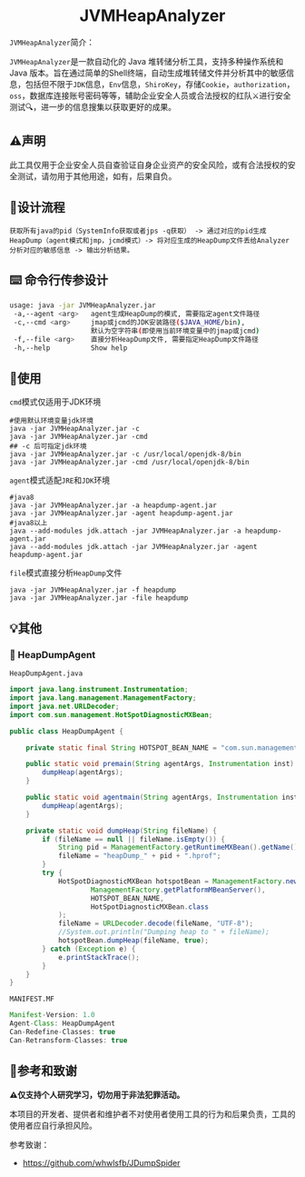 <h1 align="center">JVMHeapAnalyzer</h1>

`JVMHeapAnalyzer`简介：

`JVMHeapAnalyzer`是一款自动化的 Java 堆转储分析工具，支持多种操作系统和 Java 版本。旨在通过简单的Shell终端，自动生成堆转储文件并分析其中的敏感信息，包括但不限于`JDK`信息，`Env`信息，`ShiroKey`，存储`Cookie`，`authorization`，`oss`，数据库连接账号密码等等，辅助企业安全人员或合法授权的红队⚔️进行安全测试🔍️，进一步的信息搜集以获取更好的成果。

## ⚠️声明

此工具仅用于企业安全人员自查验证自身企业资产的安全风险，或有合法授权的安全测试，请勿用于其他用途，如有，后果自负。

## 🔧设计流程

```
获取所有java的pid（SystemInfo获取或者jps -q获取） -> 通过对应的pid生成HeapDump（agent模式和jmp，jcmd模式）-> 将对应生成的HeapDump文件丢给Analyzer分析对应的敏感信息 -> 输出分析结果。
```

## ⌨️ 命令行传参设计

```bash
usage: java -jar JVMHeapAnalyzer.jar
 -a,--agent <arg>   agent生成HeapDump的模式, 需要指定agent文件路径
 -c,--cmd <arg>     jmap或jcmd的JDK安装路径($JAVA_HOME/bin),
                    默认为空字符串(即使用当前环境变量中的jmap或jcmd)
 -f,--file <arg>    直接分析HeapDump文件, 需要指定HeapDump文件路径
 -h,--help          Show help
```

## 🤏使用

`cmd`模式仅适用于JDK环境

```shell
#使用默认环境变量jdk环境
java -jar JVMHeapAnalyzer.jar -c
java -jar JVMHeapAnalyzer.jar -cmd
## -c 后可指定jdk环境
java -jar JVMHeapAnalyzer.jar -c /usr/local/openjdk-8/bin
java -jar JVMHeapAnalyzer.jar -cmd /usr/local/openjdk-8/bin
```

`agent`模式适配`JRE`和`JDK`环境

```shell
#java8
java -jar JVMHeapAnalyzer.jar -a heapdump-agent.jar
java -jar JVMHeapAnalyzer.jar -agent heapdump-agent.jar
#java8以上
java --add-modules jdk.attach -jar JVMHeapAnalyzer.jar -a heapdump-agent.jar
java --add-modules jdk.attach -jar JVMHeapAnalyzer.jar -agent heapdump-agent.jar
```

`file`模式直接分析`HeapDump`文件

```shell
java -jar JVMHeapAnalyzer.jar -f heapdump
java -jar JVMHeapAnalyzer.jar -file heapdump
```

## 💡其他

### 🧐 HeapDumpAgent

`HeapDumpAgent.java`

```java
import java.lang.instrument.Instrumentation;
import java.lang.management.ManagementFactory;
import java.net.URLDecoder;
import com.sun.management.HotSpotDiagnosticMXBean;

public class HeapDumpAgent {

    private static final String HOTSPOT_BEAN_NAME = "com.sun.management:type=HotSpotDiagnostic";

    public static void premain(String agentArgs, Instrumentation inst) {
        dumpHeap(agentArgs);
    }

    public static void agentmain(String agentArgs, Instrumentation inst) {
        dumpHeap(agentArgs);
    }

    private static void dumpHeap(String fileName) {
        if (fileName == null || fileName.isEmpty()) {
            String pid = ManagementFactory.getRuntimeMXBean().getName().split("@")[0];
            fileName = "heapDump_" + pid + ".hprof";
        }
        try {
            HotSpotDiagnosticMXBean hotspotBean = ManagementFactory.newPlatformMXBeanProxy(
                    ManagementFactory.getPlatformMBeanServer(),
                    HOTSPOT_BEAN_NAME,
                    HotSpotDiagnosticMXBean.class
            );
            fileName = URLDecoder.decode(fileName, "UTF-8");
            //System.out.println("Dumping heap to " + fileName);
            hotspotBean.dumpHeap(fileName, true);
        } catch (Exception e) {
            e.printStackTrace();
        }
    }
}

```

`MANIFEST.MF`

```java
Manifest-Version: 1.0
Agent-Class: HeapDumpAgent
Can-Redefine-Classes: true
Can-Retransform-Classes: true
```

## 🤗参考和致谢

**⚠️仅支持个人研究学习，切勿用于非法犯罪活动。**

本项目的开发者、提供者和维护者不对使用者使用工具的行为和后果负责，工具的使用者应自行承担风险。

参考致谢：

   - https://github.com/whwlsfb/JDumpSpider 
